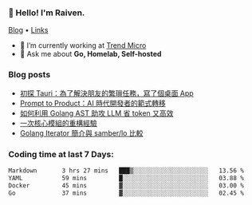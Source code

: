 <!-- ![Codewars](https://www.codewars.com/users/omegaatt36/badges/small) -->
### 👋 Hello! I'm Raiven.
[Blog](https://www.omegaatt.com) • [Links](https://link.omegaatt.com)

- 🔭 I’m currently working at [Trend Micro](https://www.trendmicro.com)
- 💬 Ask me about **Go, Homelab, Self-hosted**

### Blog posts
<!-- BLOG-POST-LIST:START -->
- [初探 Tauri：為了解決朋友的繁瑣任務，寫了個桌面 App](https://www.omegaatt.com/blogs/develop/2025/tauri_first_look/)
- [Prompt to Product：AI 時代開發者的範式轉移](https://www.omegaatt.com/blogs/develop/2025/prompt_to_product/)
- [如何利用 Golang AST 助攻 LLM 省 token 又高效](https://www.omegaatt.com/blogs/develop/2025/golang_ast_llm_coding/)
- [一次核心模組的重構經驗](https://www.omegaatt.com/blogs/develop/2025/experience_of_refine_core_module/)
- [Golang Iterator 簡介與 samber/lo 比較](https://www.omegaatt.com/blogs/develop/2025/golang_iterator/)
<!-- BLOG-POST-LIST:END -->

### Coding time at last 7 Days:
<!--START_SECTION:waka-->

```txt
Markdown       3 hrs 27 mins   ███▒░░░░░░░░░░░░░░░░░░░░░   13.56 %
YAML           59 mins         █░░░░░░░░░░░░░░░░░░░░░░░░   03.88 %
Docker         45 mins         ▓░░░░░░░░░░░░░░░░░░░░░░░░   03.00 %
Go             37 mins         ▓░░░░░░░░░░░░░░░░░░░░░░░░   02.45 %
```

<!--END_SECTION:waka-->
